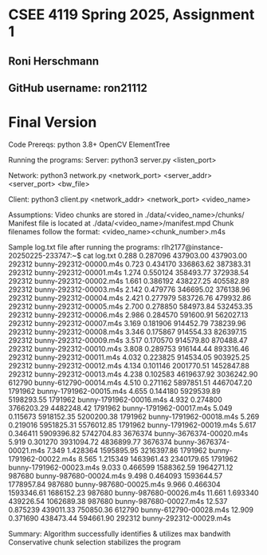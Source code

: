 # CSEE 4119 Spring 2025, Assignment 1
## Roni Herschmann
## GitHub username: ron21112
# Final Version

Code Prereqs:
python 3.8+
OpenCV
ElementTree

Running the programs:
Server: python3 server.py <listen_port>

Network: python3 network.py <network_port> <server_addr> <server_port> <bw_file> <latency>

Client: python3 client.py <network_addr> <network_port> <video_name> <alpha>

Assumptions:
Video chunks are stored in ./data/<video_name>/chunks/
Manifest file is located at ./data/<video_name>/manifest.mpd
Chunk filenames follow the format: <video_name>_<bitrate>_<chunk_number>.m4s

Sample log.txt file after running the programs:
rlh2177@instance-20250225-233747:~$ cat log.txt
0.288 0.287096 437903.00 437903.00 292312 bunny-292312-00000.m4s
0.723 0.434170 336863.62 387383.31 292312 bunny-292312-00001.m4s
1.274 0.550124 358493.77 372938.54 292312 bunny-292312-00002.m4s
1.661 0.386192 438227.25 405582.89 292312 bunny-292312-00003.m4s
2.142 0.479776 346695.02 376138.96 292312 bunny-292312-00004.m4s
2.421 0.277979 583726.76 479932.86 292312 bunny-292312-00005.m4s
2.700 0.278850 584973.84 532453.35 292312 bunny-292312-00006.m4s
2.986 0.284570 591600.91 562027.13 292312 bunny-292312-00007.m4s
3.169 0.181906 914452.79 738239.96 292312 bunny-292312-00008.m4s
3.346 0.175867 914554.33 826397.15 292312 bunny-292312-00009.m4s
3.517 0.170570 914579.80 870488.47 292312 bunny-292312-00010.m4s
3.808 0.289753 916144.44 893316.46 292312 bunny-292312-00011.m4s
4.032 0.223825 914534.05 903925.25 292312 bunny-292312-00012.m4s
4.134 0.101146 2001770.51 1452847.88 292312 bunny-292312-00013.m4s
4.238 0.102583 4619637.92 3036242.90 612790 bunny-612790-00014.m4s
4.510 0.271162 5897851.51 4467047.20 1791962 bunny-1791962-00015.m4s
4.655 0.144180 5929539.89 5198293.55 1791962 bunny-1791962-00016.m4s
4.932 0.274800 3766203.29 4482248.42 1791962 bunny-1791962-00017.m4s
5.049 0.115673 5918152.35 5200200.38 1791962 bunny-1791962-00018.m4s
5.269 0.219016 5951825.31 5576012.85 1791962 bunny-1791962-00019.m4s
5.617 0.346411 5909396.82 5742704.83 3676374 bunny-3676374-00020.m4s
5.919 0.301270 3931094.72 4836899.77 3676374 bunny-3676374-00021.m4s
7.349 1.428364 1595895.95 3216397.86 1791962 bunny-1791962-00022.m4s
8.565 1.215349 1463961.43 2340179.65 1791962 bunny-1791962-00023.m4s
9.033 0.466599 1588362.59 1964271.12 987680 bunny-987680-00024.m4s
9.498 0.464093 1593644.57 1778957.84 987680 bunny-987680-00025.m4s
9.966 0.466304 1593346.61 1686152.23 987680 bunny-987680-00026.m4s
11.661 1.693340 439226.54 1062689.38 987680 bunny-987680-00027.m4s
12.537 0.875239 439011.33 750850.36 612790 bunny-612790-00028.m4s
12.909 0.371690 438473.44 594661.90 292312 bunny-292312-00029.m4s

Summary:
Algorithm successfully identifies & utilizes max bandwith
Conservative chunk selection stabilizes the program



